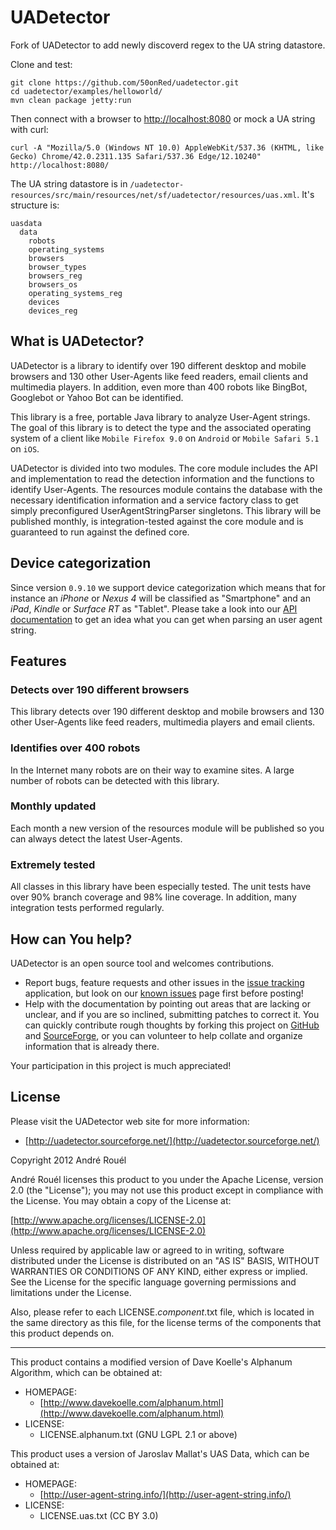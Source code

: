 UADetector
==========

Fork of UADetector to add newly discoverd regex to the UA string datastore.

Clone and test:
```
git clone https://github.com/50onRed/uadetector.git
cd uadetector/examples/helloworld/
mvn clean package jetty:run
```
Then connect with a browser to [http://localhost:8080](http://localhost:8080) or mock a UA string with curl:
```
curl -A "Mozilla/5.0 (Windows NT 10.0) AppleWebKit/537.36 (KHTML, like Gecko) Chrome/42.0.2311.135 Safari/537.36 Edge/12.10240" http://localhost:8080/
```

The UA string datastore is in `/uadetector-resources/src/main/resources/net/sf/uadetector/resources/uas.xml`.  It's structure is:
```
uasdata
  data
    robots
    operating_systems
    browsers
    browser_types
    browsers_reg
    browsers_os
    operating_systems_reg
    devices
    devices_reg
```

What is UADetector?
-----

UADetector is a library to identify over 190 different desktop and mobile
browsers and 130 other User-Agents like feed readers, email clients and
multimedia players. In addition, even more than 400 robots like BingBot,
Googlebot or Yahoo Bot can be identified.

This library is a free, portable Java library to analyze User-Agent strings.
The goal of this library is to detect the type and the associated operating
system of a client like `Mobile Firefox 9.0` on `Android` or `Mobile
Safari 5.1` on `iOS`.

UADetector is divided into two modules. The core module includes
the API and implementation to read the detection information and the functions
to identify User-Agents. The resources module contains the database with the
necessary identification information and a service factory class to get simply
preconfigured UserAgentStringParser singletons. This library will be published
monthly, is integration-tested against the core module and is guaranteed to run
against the defined core.


Device categorization
-----

Since version `0.9.10` we support device categorization which means that for
instance an *iPhone* or *Nexus 4* will be classified as "Smartphone" and an
*iPad*, *Kindle* or *Surface RT* as "Tablet". Please take a look into our
[API documentation](http://uadetector.sourceforge.net/modules/uadetector-core/apidocs/net/sf/uadetector/ReadableUserAgent.html)
to get an idea what you can get when parsing an user agent string.


Features
--------

### Detects over 190 different browsers

This library detects over 190 different desktop and mobile browsers and 130
other User-Agents like feed readers, multimedia players and email clients.

### Identifies over 400 robots

In the Internet many robots are on their way to examine sites. A large number
of robots can be detected with this library.

### Monthly updated

Each month a new version of the resources module will be published so you can
always detect the latest User-Agents.

### Extremely tested

All classes in this library have been especially tested. The unit tests have
over 90% branch coverage and 98% line coverage. In addition, many integration
tests performed regularly.


How can You help?
-----------------

UADetector is an open source tool and welcomes contributions.

* Report bugs, feature requests and other issues in the
  [issue tracking](https://github.com/before/uadetector/issues) application, but look
  on our [known issues](http://uadetector.sourceforge.net/known-issues.html)
  page first before posting!
* Help with the documentation by pointing out areas that are lacking or
  unclear, and if you are so inclined, submitting patches to correct it. You
  can quickly contribute rough thoughts by forking this project on
  [GitHub](https://github.com/before/uadetector) and
  [SourceForge](http://sourceforge.net/p/uadetector/code/?branch=ref%2Fmaster),
  or you can volunteer to help collate and organize information that is already
  there.

Your participation in this project is much appreciated!


License
-------

Please visit the UADetector web site for more information:

  * [http://uadetector.sourceforge.net/](http://uadetector.sourceforge.net/)

Copyright 2012 André Rouél

André Rouél licenses this product to you under the Apache License, version 2.0
(the "License"); you may not use this product except in compliance with the
License. You may obtain a copy of the License at:

   [http://www.apache.org/licenses/LICENSE-2.0](http://www.apache.org/licenses/LICENSE-2.0)

Unless required by applicable law or agreed to in writing, software distributed
under the License is distributed on an "AS IS" BASIS, WITHOUT WARRANTIES OR
CONDITIONS OF ANY KIND, either express or implied.  See the License for the
specific language governing permissions and limitations under the License.

Also, please refer to each LICENSE.*component*.txt file, which is located in
the same directory as this file, for the license terms of the components that
this product depends on.

-------------------------------------------------------------------------------
This product contains a modified version of Dave Koelle's Alphanum Algorithm,
which can be obtained at:

  * HOMEPAGE:
    * [http://www.davekoelle.com/alphanum.html](http://www.davekoelle.com/alphanum.html)
  * LICENSE:
    * LICENSE.alphanum.txt (GNU LGPL 2.1 or above)

This product uses a version of Jaroslav Mallat's UAS Data, which can be
obtained at:

  * HOMEPAGE:
    * [http://user-agent-string.info/](http://user-agent-string.info/)
  * LICENSE:
    * LICENSE.uas.txt (CC BY 3.0)
